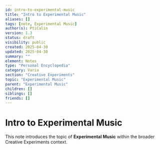 ```yaml
---
id: intro-to-experimental-music
title: "Intro to Experimental Music"
aliases: []
tags: [note, Experimental Music]
author(s): PtiCalin
version: 1.3
status: draft
visibility: public
created: 2025-04-30
updated: 2025-04-30
summary: ""
element: Notes
type: "Personal Encyclopedia"
category: Varia
section: "Creative Experiments"
topic: "Experimental Music"
parent: "Experimental Music"
children: []
siblings: []
friends: []
---
```

# Intro to Experimental Music

This note introduces the topic of **Experimental Music** within the broader Creative Experiments context.
